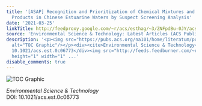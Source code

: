 ```yaml
---
title: '[ASAP] Recognition and Prioritization of Chemical Mixtures and Transformation
  Products in Chinese Estuarine Waters by Suspect Screening Analysis'
date: '2021-03-25'
linkTitle: http://feedproxy.google.com/~r/acs/esthag/~3/ZNFpdBu-0JY/acs.est.0c06773
source: 'Environmental Science & Technology: Latest Articles (ACS Publications)'
description: '<p><img src="https://pubs.acs.org/na101/home/literatum/publisher/achs/journals/content/esthag/0/esthag.ahead-of-print/acs.est.0c06773/20210325/images/medium/es0c06773_0006.gif"
  alt="TOC Graphic"/></p><div><cite>Environmental Science & Technology</cite></div><div>DOI:
  10.1021/acs.est.0c06773</div><img src="http://feeds.feedburner.com/~r/acs/esthag/~4/ZNFpdBu-0JY"
  height="1" width="1" ...'
disable_comments: true
---
```

<p><img src="https://pubs.acs.org/na101/home/literatum/publisher/achs/journals/content/esthag/0/esthag.ahead-of-print/acs.est.0c06773/20210325/images/medium/es0c06773_0006.gif" alt="TOC Graphic"/></p><div><cite>Environmental Science & Technology</cite></div><div>DOI: 10.1021/acs.est.0c06773</div><img src="http://feeds.feedburner.com/~r/acs/esthag/~4/ZNFpdBu-0JY" height="1" width="1" ...
